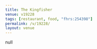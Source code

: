 ```yaml
---
title: The Kingfisher
venue: v19228
tags: [restaurant, food, "fhrs:254398"]
permalink: /v/19228/
layout: venue
---
```

null